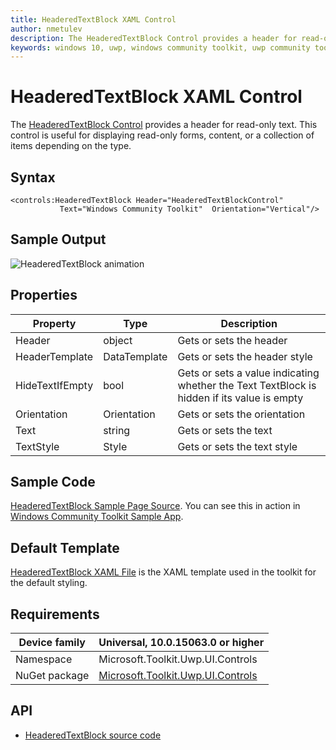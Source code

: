 ```yaml
---
title: HeaderedTextBlock XAML Control
author: nmetulev
description: The HeaderedTextBlock Control provides a header for read-only text. This control is useful for displaying read-only forms, content, or a collection of items depending on the type. 
keywords: windows 10, uwp, windows community toolkit, uwp community toolkit, uwp toolkit, HeaderedTextBlock, XAML Control, xaml
---
```


# HeaderedTextBlock XAML Control

The [HeaderedTextBlock Control](https://docs.microsoft.com/dotnet/api/microsoft.toolkit.uwp.ui.controls.headeredtextblock) provides a header for read-only text. This control is useful for displaying read-only forms, content, or a collection of items depending on the type. 

## Syntax

```xaml
<controls:HeaderedTextBlock Header="HeaderedTextBlockControl" 
           Text="Windows Community Toolkit"  Orientation="Vertical"/>  
```

## Sample Output

![HeaderedTextBlock animation](../resources/images/Controls/HeaderedTextBlock.png)

## Properties

| Property | Type | Description |
| -- | -- | -- |
| Header | object | Gets or sets the header |
| HeaderTemplate | DataTemplate | Gets or sets the header style |
| HideTextIfEmpty | bool | Gets or sets a value indicating whether the Text TextBlock is hidden if its value is empty |
| Orientation | Orientation | Gets or sets the orientation |
| Text | string | Gets or sets the text |
| TextStyle | Style | Gets or sets the text style |

## Sample Code

[HeaderedTextBlock Sample Page Source](https://github.com/Microsoft/WindowsCommunityToolkit//tree/master/Microsoft.Toolkit.Uwp.SampleApp/SamplePages/HeaderedTextBlock). You can see this in action in [Windows Community Toolkit Sample App](https://www.microsoft.com/store/apps/9NBLGGH4TLCQ).

## Default Template

[HeaderedTextBlock XAML File](https://github.com/Microsoft/WindowsCommunityToolkit//blob/master/Microsoft.Toolkit.Uwp.UI.Controls/HeaderedTextBlock/HeaderedTextBlock.xaml) is the XAML template used in the toolkit for the default styling.

## Requirements

| Device family | Universal, 10.0.15063.0 or higher |
| -- | -- |
| Namespace | Microsoft.Toolkit.Uwp.UI.Controls |
| NuGet package | [Microsoft.Toolkit.Uwp.UI.Controls](https://www.nuget.org/packages/Microsoft.Toolkit.Uwp.UI.Controls/) |

## API

* [HeaderedTextBlock source code](https://github.com/Microsoft/WindowsCommunityToolkit//tree/master/Microsoft.Toolkit.Uwp.UI.Controls/HeaderedTextBlock)

